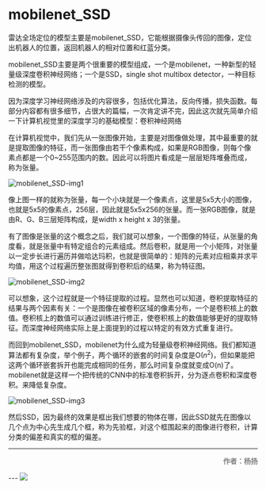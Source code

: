 # mobilenet_SSD

雷达全场定位的模型主要是mobilenet_SSD，它能根据摄像头传回的图像，定位出机器人的位置，返回机器人的相对位置和红蓝分类。

mobilenet_SSD主要是两个很重要的模型组成，一个是mobilenet，一种新型的轻量级深度卷积神经网络；一个是SSD，single shot multibox detector，一种目标检测的模型。

因为深度学习神经网络涉及的内容很多，包括优化算法，反向传播，损失函数。每部分内容都有很多细节，占很大的篇幅，一次肯定讲不完，因此这次就先简单介绍一下计算机视觉里的深度学习的基础模型：卷积神经网络

在计算机视觉中，我们先从一张图像开始，主要是对图像做处理，其中最重要的就是提取图像的特征，而一张图像由若干个像素构成，如果是RGB图像，则每个像素点都是一个0~255范围内的数。因此可以将图片看成是一层层矩阵堆叠而成，称为张量。

![mobilenet_SSD-img1](mobilenet_SSD-img1.jpg)

像上图一样的就称为张量，每一个小块就是一个像素点，这里是5x5大小的图像，也就是5x5的像素点，256层，因此就是5x5x256的张量。而一张RGB图像，就是由R、G、B三层矩阵构成，是width x height x 3的张量。

有了图像是张量的这个概念之后，我们就可以想象，一个图像的特征，从张量的角度看，就是张量中有特定组合的元素组成。然后卷积，就是用一个小矩阵，对张量以一定步长进行遍历并做哈达玛积，也就是很简单的：矩阵的元素对应相乘并求平均值，用这个过程遍历整张图就得到卷积后的结果，称为特征图。

![mobilenet_SSD-img2](mobilenet_SSD-img2.jpg)

可以想象，这个过程就是一个特征提取的过程。显然也可以知道，卷积提取特征的结果与两个因素有关：一个是图像在被卷积区域的像素分布，一个是卷积核上的数值。卷积核上的数值可以通过训练进行修正，使卷积核上的数值能够更好的提取特征。而深度神经网络实际上是上面提到的过程以特定的有效方式重复进行。

而回到mobilenet_SSD，mobilenet为什么成为轻量级卷积神经网络。我们都知道算法都有复杂度，举个例子，两个循环的嵌套的时间复杂度是O($n^2$)，但如果能把这两个循环嵌套拆开也能完成相同的任务，那么时间复杂度就变成O(n)了。mobilenet就是这样一个把传统的CNN中的标准卷积拆开，分为逐点卷积和深度卷积。来降低复杂度。

![mobilenet_SSD-img3](mobilenet_SSD-img3.jpg)

然后SSD，因为最终的效果是框出我们想要的物体在哪，因此SSD就先在图像以几个点为中心先生成几个框，称为先验框，对这个框围起来的图像进行卷积，计算分类的偏差和真实的框的偏差。

---

<p align='right'><font color=gray><strong>作者：杨扬</strong></font></p>
---

<img src='https://img.wenhairu.com/images/2020/10/18/CbAIj.png'  >





